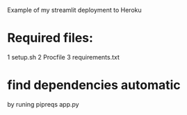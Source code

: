 Example of my streamlit deployment to Heroku

# Required files:
1 setup.sh
2 Procfile
3 requirements.txt
# find dependencies automatic
by runing pipreqs app.py
